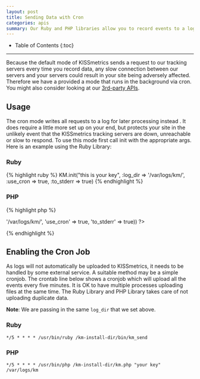 ```yaml
---
layout: post
title: Sending Data with Cron
categories: apis
summary: Our Ruby and PHP libraries allow you to record events to a log, and then periodically push these logs to our tracking servers asynchronously. Here is how to set up these server-side libraries to work with `cron`.
---
```

* Table of Contents
{:toc}
* * *

Because the default mode of KISSmetrics sends a request to our tracking servers every time you record data, any slow connection between our servers and your servers could result in your site being adversely affected. Therefore we have a provided a mode that runs in the background via cron. You might also consider looking at our [3rd-party APIs][other].

## Usage
The cron mode writes all requests to a log for later processing instead . It does require a little more set up on your end, but protects your site in the unlikely event that the KISSmetrics tracking servers are down, unreachable or slow to respond. To use this mode first call init with the appropriate args. Here is an example using the Ruby Library:

### Ruby

{% highlight ruby %}
KM.init("this is your key",
  :log_dir => '/var/logs/km/',
  :use_cron => true,
  :to_stderr => true)
{% endhighlight %}

### PHP

{% highlight php %}
<?php
 KM::init("this is your key", array(
  'log_dir' => '/var/logs/km/',
  'use_cron' => true,
  'to_stderr' => true))
?>
{% endhighlight %}

## Enabling the Cron Job

As logs will not automatically be uploaded to KISSmetrics, it needs to be handled by some external service. A suitable method may be a simple cronjob. The crontab line below shows a cronjob which will upload all the events every five minutes. It is OK to have multiple processes uploading files at the same time. The Ruby Library and PHP Library takes care of not uploading duplicate data.

**Note**: We are passing in the same `log_dir` that we set above.

### Ruby
    */5 * * * * /usr/bin/ruby /km-install-dir/bin/km_send

### PHP

    */5 * * * * /usr/bin/php /km-install-dir/km.php "your key" /var/logs/km

[other]: /apis/other